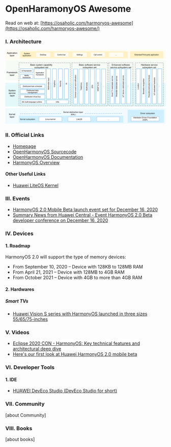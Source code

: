 # OpenHaramonyOS Awesome
Read on web at: [https://osaholic.com/harmoryos-awesome](https://osaholic.com/harmoryos-awesome/)
### I. Architecture
![harmony archtecture](image/architecture.png)
### II. Official Links
- [Homepage](https://developer.harmonyos.com/en/home/)
- [OpenHarmonyOS Sourcecode](https://gitee.com/openharmony)
- [OpenHarmonyOS Documentation](https://gitee.com/openharmony/docs/tree/master/docs-en)
- [HarmonyOS Overview](https://developer.harmonyos.com/en/docs/documentation/doc-guides/harmonyos-overview-0000000000011903)
#### Other Useful Links
- [Huawei LiteOS Kernel](https://liteos.github.io/en/kernel/#highlights-of-huawei-liteos-kernel)
### III. Events
- [HarmonyOS 2.0 Mobile Beta launch event set for December 16, 2020](https://osaholic.com/harmonyos-20-mobile-beta-launch-event-set-for-december-16-check-full-event-schedule/)
- [Summary News from Huawei Central - Event HarmonyOS 2.0 Beta developer conference on December 16, 2020](https://osaholic.com/summary-news-from-huawei-central-event-harmonyos-20-beta-developer-conference-on-december-16/)

### IV. Devices
#### 1. Roadmap
HarmonyOS 2.0 will support the type of memory devices:
- From September 10, 2020 – Device with 128KB to 128MB RAM
- From April 21, 2021 – Device with 128MB to 4GB RAM
- From October 2021 – Device with 4GB to more than 4GB RAM
#### 2. Hardwares
##### Smart TVs
 - [Huawei Vision S series with HarmonyOS launched in three sizes 55/65/75-inches](https://www.huaweicentral.com/huawei-vision-s-series-with-harmonyos-launched-in-three-sizes-55-65-75-inches/)

### V. Videos
- [Eclipse 2020 CON - HarmonyOS: Key technical features and architectural deep dive](https://www.youtube.com/watch?v=G4l1a1HqjEI&feature=emb_logo&ab_channel=EclipseFoundation)
- [Here's our first look at Huawei HarmonyOS 2.0 mobile beta](https://www.youtube.com/watch?v=_7y8jxV-CWM&feature=emb_title&ab_channel=MasterPCPlus)
### VI. Developer Tools
#### 1. IDE
- [HUAWEI DevEco Studio (DevEco Studio for short)](https://developer.harmonyos.com/en/docs/documentation/doc-guides/tools_overview-0000001053582387)
### VII. Community
[about Community]
### VIII. Books
[about books]
